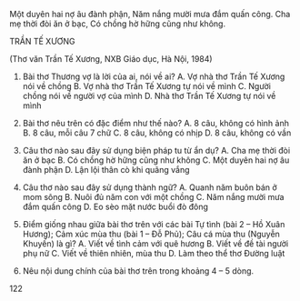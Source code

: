 Một duyên hai nợ âu đành phận,
Năm nắng mười mưa đắm quấn công.
Cha mẹ thời đòi ăn ở bạc,
Có chồng hờ hững cũng như không.

TRẦN TẾ XƯƠNG

(Thơ văn Trần Tế Xương, NXB Giáo dục, Hà Nội, 1984)

1. Bài thơ Thương vợ là lời của ai, nói về ai?
   A. Vợ nhà thơ Trần Tế Xương nói về chồng
   B. Vợ nhà thơ Trần Tế Xương tự nói về mình
   C. Người chồng nói về người vợ của mình
   D. Nhà thơ Trần Tế Xương tự nói về mình

2. Bài thơ nêu trên có đặc điểm như thế nào?
   A. 8 câu, không có hình ảnh
   B. 8 câu, mỗi câu 7 chữ
   C. 8 câu, không có nhịp
   D. 8 câu, không có vần

3. Câu thơ nào sau đây sử dụng biện pháp tu từ ẩn dụ?
   A. Cha mẹ thời đòi ăn ở bạc
   B. Có chồng hờ hững cũng như không
   C. Một duyên hai nợ âu đành phận
   D. Lận lội thân cò khi quãng vắng

4. Câu thơ nào sau đây sử dụng thành ngữ?
   A. Quanh năm buôn bán ở mom sông
   B. Nuôi đủ năm con với một chồng
   C. Năm nắng mười mưa đắm quấn công
   D. Eo sèo mặt nước buổi đò đông

5. Điểm giống nhau giữa bài thơ trên với các bài Tự tình (bài 2 – Hồ Xuân Hương); 
Cảm xúc mùa thu (bài 1 – Đỗ Phủ); Câu cá mùa thu (Nguyễn Khuyến) là gì?
   A. Viết về tình cảm với quê hương
   B. Viết về đề tài người phụ nữ
   C. Viết về thiên nhiên, mùa thu
   D. Làm theo thể thơ Đường luật

6. Nêu nội dung chính của bài thơ trên trong khoảng 4 – 5 dòng.

122